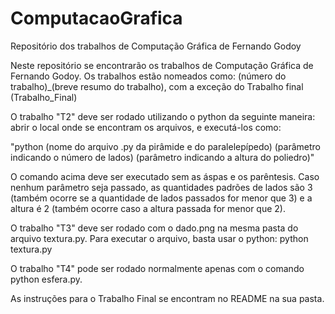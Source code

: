 # ComputacaoGrafica
Repositório dos trabalhos de Computação Gráfica de Fernando Godoy

Neste repositório se encontrarão os trabalhos de Computação Gráfica de Fernando Godoy.
Os trabalhos estão nomeados como: (número do trabalho)_(breve resumo do trabalho), com a exceção do Trabalho final (Trabalho_Final)

O trabalho "T2" deve ser rodado utilizando o python da seguinte maneira: abrir o local onde se encontram os arquivos, e executá-los como:

"python (nome do arquivo .py da pirâmide e do paralelepípedo) (parâmetro indicando o número de lados) (parâmetro indicando a altura do poliedro)"

O comando acima deve ser executado sem as áspas e os parêntesis. Caso nenhum parâmetro seja passado, as quantidades padrões de lados são 3 (também ocorre se a quantidade de lados passados for menor que 3) e a altura é 2 (também ocorre caso a altura passada for menor que 2).

O trabalho "T3" deve ser rodado com o dado.png na mesma pasta do arquivo textura.py. Para executar o arquivo, basta usar o python:
python textura.py

O trabalho "T4" pode ser rodado normalmente apenas com o comando python esfera.py.

As instruções para o Trabalho Final se encontram no README na sua pasta.

